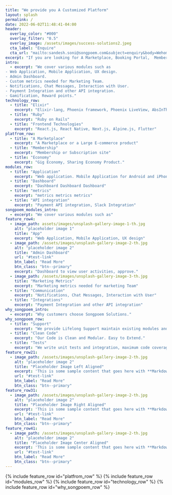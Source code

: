 ```yaml
---
title: "We provide you A Customized Platform"
layout: splash
permalink: /
date: 2022-06-02T11:48:41-04:00
header:
  overlay_color: "#000"
  overlay_filter: "0.5"
  overlay_image: /assets/images/success-solutions2.jpeg
  cta_label: "Enquire"
  cta_url: "mailto:sandesh.soni@songpoem.com&subject=enquiry&body=Wehomepage"
excerpt: "If you are looking for A Marketplace, Booking Portal,  Membership or Subscription site, SAAS"
intro: 
  - excerpt: "We cover various modules such as
- Web Application, Mobile Application, UX design.
- Admin Dashboard.
- Custom metrics needed for Marketing Team.
- Notifications, Chat Messages, Interaction with User.
- Payment Integration and other API integration.
- Gamification, Reward points."
technology_row:
  - title: "Elixir"
    excerpt: "Elixir-lang, Phoenix framework, Phoenix LiveView, AbsInThe"
  - title: "Ruby"
    excerpt: "Ruby on Rails"
  - title: "Frontend Technologies"
    excerpt: "React.js, React Native, Next.js, Alpine.js, Flutter"
platfrom_row:
  - title: "A Marketplace"
    excerpt: "A Marketplace or a Large E-commerce product"
  - title: "Membership"
    excerpt: "Membership or Subscription site"
  - title: "Economy"
    excerpt: "Gig Economy, Sharing Economy Product."
modules_row:
  - title: "Application"
    excerpt: "Web application. Mobile Application for Android and iPhone."
  - title: "Dashboard"
    excerpt: "Dashboard Dashboard Dashboard"
  - title: "metrics"
    excerpt: "metrics metrics metrics"
  - title: "API integration"
    excerpt: "Payment API integration, Slack Integration"
songpoem_modules_intro: 
  - excerpt: "We cover various modules such as"
feature_row4:
  - image_path: assets/images/unsplash-gallery-image-1-th.jpg
    alt: "placeholder image 1"
    title: "App"
    excerpt: "Web Application, Mobile Application, UX design"
  - image_path: /assets/images/unsplash-gallery-image-2-th.jpg
    alt: "placeholder image 2"
    title: "Admin Dashboard"
    url: "#test-link"
    btn_label: "Read More"
    btn_class: "btn--primary"
    excerpt: "Dashboard to view user activities, approve."
  - image_path: /assets/images/unsplash-gallery-image-3-th.jpg
    title: "Marketing Metrics"
    excerpt: "Marketing metrics needed for marketing Team"
  - title: "Communication"
    excerpt: "Notifications, Chat Messages, Interaction with User"
  - title: "Integrations"
    excerpt: "Payment Integration and other API integration"
why_songpoem_intro: 
  - excerpt: "Why customers choose Songpoem Solutions."
why_songpoem_row:
  - title: "Support"
    excerpt: "We provide Lifelong Support maintain existing modules and future additions."
  - title: "Clean Code"
    excerpt: "Our Code is Clean and Modular. Easy to Extend."
  - title: "Tests"
    excerpt: "We write unit tests and integration, maximum code coverage."
feature_row21:
  - image_path: /assets/images/unsplash-gallery-image-2-th.jpg
    alt: "placeholder image 2"
    title: "Placeholder Image Left Aligned"
    excerpt: 'This is some sample content that goes here with **Markdown** formatting. Left aligned with `type="left"`'
    url: "#test-link"
    btn_label: "Read More"
    btn_class: "btn--primary"
feature_row31:
  - image_path: /assets/images/unsplash-gallery-image-2-th.jpg
    alt: "placeholder image 2"
    title: "Placeholder Image Right Aligned"
    excerpt: 'This is some sample content that goes here with **Markdown** formatting. Right aligned with `type="right"`'
    url: "#test-link"
    btn_label: "Read More"
    btn_class: "btn--primary"
feature_row41:
  - image_path: /assets/images/unsplash-gallery-image-2-th.jpg
    alt: "placeholder image 2"
    title: "Placeholder Image Center Aligned"
    excerpt: 'This is some sample content that goes here with **Markdown** formatting. Centered with `type="center"`'
    url: "#test-link"
    btn_label: "Read More"
    btn_class: "btn--primary"
---
```


{% include feature_row id="platfrom_row" %}
{% include feature_row id="modules_row" %}
{% include feature_row id="technology_row" %}
{% include feature_row id="why_songpoem_row" %}
